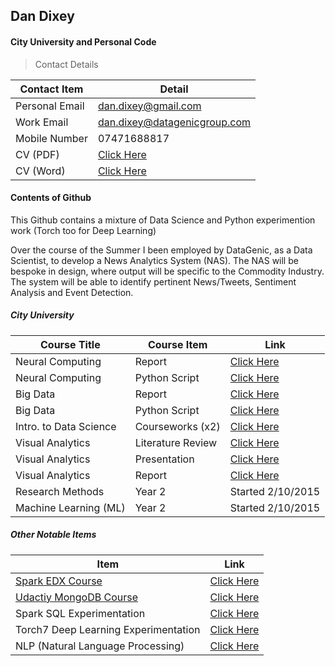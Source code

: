 ## Dan Dixey
#### City University and Personal Code

> Contact Details

Contact Item | Detail
------------- | -------------
Personal Email | dan.dixey@gmail.com
Work Email | dan.dixey@datagenicgroup.com
Mobile Number | 07471688817
CV (PDF) | [Click Here](https://github.com/dandxy89/CityUniversity2014/blob/master/Daniel_Dixey/Daniel_Dixey_CV.docx?raw=true)
CV (Word) | [Click Here](https://github.com/dandxy89/CityUniversity2014/blob/master/Daniel_Dixey/Daniel_Dixey_CV.pdf)

#### Contents of Github

This Github contains a mixture of Data Science and Python experimention work (Torch too for Deep Learning)

Over the course of the Summer I been employed by DataGenic, as a Data Scientist, to develop a News Analytics System (NAS). The NAS will be bespoke in design, where output will be specific to the Commodity Industry. The system will be able to identify pertinent News/Tweets, Sentiment Analysis and Event Detection.

##### City University

Course Title | Course Item | Link
------------- | ------------- | -------------
Neural Computing | Report | [Click Here](https://github.com/dandxy89/CityUniversity2014/blob/master/Neural_Networking/Coursework/INM427_Neural_Computing_Daniel_Dixey_James_Muller.pdf)
Neural Computing | Python Script | [Click Here](https://github.com/dandxy89/CityUniversity2014/blob/master/Neural_Networking/Coursework/Bank_Marketing/Neural_Computing/Python/Neural_Computing_Coursework.py)
Big Data | Report | [Click Here](https://github.com/dandxy89/CityUniversity2014/blob/master/Big_Data/Coursework/Text_Classification_ackf415.pdf)
Big Data | Python Script | [Click Here](https://github.com/dandxy89/CityUniversity2014/blob/master/Big_Data/Coursework/ackf415-Lewes-TextFull.py)
Intro. to Data Science | Courseworks (x2) | [Click Here](https://github.com/dandxy89/CityUniversity2014/tree/master/Introduction_to_Data_Science/Coursework)
Visual Analytics | Literature Review | [Click Here](https://github.com/dandxy89/CityUniversity2014/blob/master/Visual_Analytics/Literature%20Review/Literature_review_28_Feb_2015.pdf)
Visual Analytics | Presentation | [Click Here](https://github.com/dandxy89/CityUniversity2014/blob/master/Visual_Analytics/Presentation/Visual_Analytics_Powerpoint.pdf)
Visual Analytics | Report | [Click Here](https://github.com/dandxy89/CityUniversity2014/blob/master/Visual_Analytics/Visual_Analytics_Report_23_5_2015.docx?raw=true)
Research Methods | Year 2 | Started 2/10/2015
Machine Learning (ML) | Year 2 | Started 2/10/2015

##### Other Notable Items

Item | Link
------------- | -------------
[Spark EDX Course](https://www.edx.org/course/introduction-big-data-apache-spark-uc-berkeleyx-cs100-1x) | [Click Here](https://github.com/dandxy89/CityUniversity2014/tree/master/Spark_Course_EDX)
[Udactiy MongoDB Course](https://www.udacity.com/course/data-wrangling-with-mongodb--ud032) | [Click Here](https://github.com/dandxy89/CityUniversity2014/tree/master/Mongodb_NoSQL/Udacity)
Spark SQL Experimentation | [Click Here](https://github.com/dandxy89/CityUniversity2014/tree/master/Spark_SQL)
Torch7 Deep Learning Experimentation | [Click Here](https://github.com/dandxy89/CityUniversity2014/tree/master/Torch_7_Learning)
NLP (Natural Language Processing) | [Click Here](https://github.com/dandxy89/CityUniversity2014/tree/master/NLP)




